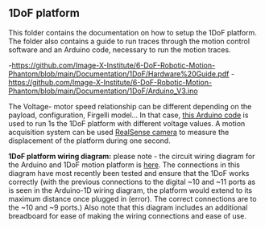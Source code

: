 ## 1DoF platform
This folder contains the documentation on how to setup the 1DoF platform. The folder also contains a guide to run traces through the motion control software and an Arduino code, necessary to run the motion traces.


  -https://github.com/Image-X-Institute/6-DoF-Robotic-Motion-Phantom/blob/main/Documentation/1DoF/Hardware%20Guide.pdf
  -https://github.com/Image-X-Institute/6-DoF-Robotic-Motion-Phantom/blob/main/Documentation/1DoF/Arduino_V3.ino

The Voltage- motor speed relationship can be different depending on the payload, configuration, Firgelli model... In that case, [this Arduino code](https://github.com/Image-X-Institute/6-DoF-Robotic-Motion-Phantom/blob/main/Documentation/1DoF/voltage-motor%20speed%20relationship.ino) is used to run 1s the 1DoF platform with different voltage values. A motion acquisition system can be used [RealSense camera](https://github.com/Image-X-Institute/6-DoF-Robotic-Motion-Phantom/tree/main/RealSense%20verification) to measure the displacement of the platform during one second. 

**1DoF platform wiring diagram:** please note - the circuit wiring diagram for the Arduino and 1DoF motion platform is [here](https://github.com/Image-X-Institute/IntERAct/blob/main/Documentation/1DoF/1D%20motion%20platform%20circuit%20diagram.pdf). The connections in this diagram have most recently been tested and ensure that the 1DoF works correctly (with the previous connections to the digital ~10 and ~11 ports as is seen in the Arduino-1D wiring diagram, the platform would extend to its maximum distance once plugged in (error). The correct connections are to the ~10 and ~9 ports.) Also note that this diagram includes an additional breadboard for ease of making the wiring connections and ease of use.
